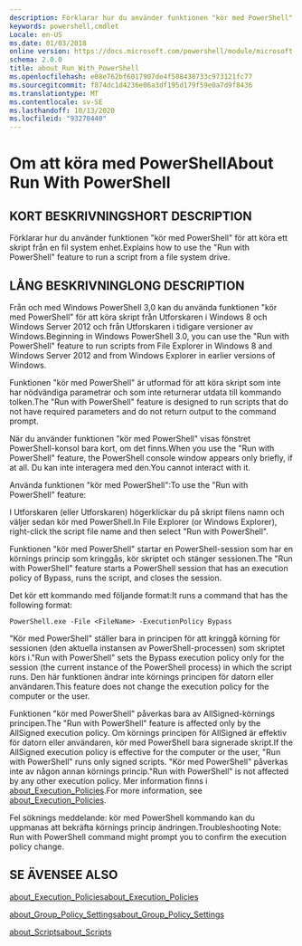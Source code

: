 ```yaml
---
description: Förklarar hur du använder funktionen "kör med PowerShell" för att köra ett skript från en fil system enhet.
keywords: powershell,cmdlet
Locale: en-US
ms.date: 01/03/2018
online version: https://docs.microsoft.com/powershell/module/microsoft.powershell.core/about/about_run_with_powershell?view=powershell-6&WT.mc_id=ps-gethelp
schema: 2.0.0
title: about_Run_With_PowerShell
ms.openlocfilehash: e08e762bf6017907de4f508438733c973121fc77
ms.sourcegitcommit: f874dc1d4236e06a3df195d179f59e0a7d9f8436
ms.translationtype: MT
ms.contentlocale: sv-SE
ms.lasthandoff: 10/13/2020
ms.locfileid: "93270440"
---
```

# <a name="about-run-with-powershell"></a><span data-ttu-id="087e0-104">Om att köra med PowerShell</span><span class="sxs-lookup"><span data-stu-id="087e0-104">About Run With PowerShell</span></span>

## <a name="short-description"></a><span data-ttu-id="087e0-105">KORT BESKRIVNING</span><span class="sxs-lookup"><span data-stu-id="087e0-105">SHORT DESCRIPTION</span></span>
<span data-ttu-id="087e0-106">Förklarar hur du använder funktionen "kör med PowerShell" för att köra ett skript från en fil system enhet.</span><span class="sxs-lookup"><span data-stu-id="087e0-106">Explains how to use the "Run with PowerShell" feature to run a script from a file system drive.</span></span>

## <a name="long-description"></a><span data-ttu-id="087e0-107">LÅNG BESKRIVNING</span><span class="sxs-lookup"><span data-stu-id="087e0-107">LONG DESCRIPTION</span></span>

<span data-ttu-id="087e0-108">Från och med Windows PowerShell 3,0 kan du använda funktionen "kör med PowerShell" för att köra skript från Utforskaren i Windows 8 och Windows Server 2012 och från Utforskaren i tidigare versioner av Windows.</span><span class="sxs-lookup"><span data-stu-id="087e0-108">Beginning in Windows PowerShell 3.0, you can use the "Run with PowerShell" feature to run scripts from File Explorer in Windows 8 and Windows Server 2012 and from Windows Explorer in earlier versions of Windows.</span></span>

<span data-ttu-id="087e0-109">Funktionen "kör med PowerShell" är utformad för att köra skript som inte har nödvändiga parametrar och som inte returnerar utdata till kommando tolken.</span><span class="sxs-lookup"><span data-stu-id="087e0-109">The "Run with PowerShell" feature is designed to run scripts that do not have required parameters and do not return output to the command prompt.</span></span>

<span data-ttu-id="087e0-110">När du använder funktionen "kör med PowerShell" visas fönstret PowerShell-konsol bara kort, om det finns.</span><span class="sxs-lookup"><span data-stu-id="087e0-110">When you use the "Run with PowerShell" feature, the PowerShell console window appears only briefly, if at all.</span></span> <span data-ttu-id="087e0-111">Du kan inte interagera med den.</span><span class="sxs-lookup"><span data-stu-id="087e0-111">You cannot interact with it.</span></span>

<span data-ttu-id="087e0-112">Använda funktionen "kör med PowerShell":</span><span class="sxs-lookup"><span data-stu-id="087e0-112">To use the "Run with PowerShell" feature:</span></span>

<span data-ttu-id="087e0-113">I Utforskaren (eller Utforskaren) högerklickar du på skript filens namn och väljer sedan kör med PowerShell.</span><span class="sxs-lookup"><span data-stu-id="087e0-113">In File Explorer (or Windows Explorer), right-click the script file name and then select "Run with PowerShell".</span></span>

<span data-ttu-id="087e0-114">Funktionen "kör med PowerShell" startar en PowerShell-session som har en körnings princip som kringgås, kör skriptet och stänger sessionen.</span><span class="sxs-lookup"><span data-stu-id="087e0-114">The "Run with PowerShell" feature starts a PowerShell session that has an execution policy of Bypass, runs the script, and closes the session.</span></span>

<span data-ttu-id="087e0-115">Det kör ett kommando med följande format:</span><span class="sxs-lookup"><span data-stu-id="087e0-115">It runs a command that has the following format:</span></span>

```
PowerShell.exe -File <FileName> -ExecutionPolicy Bypass
```

<span data-ttu-id="087e0-116">"Kör med PowerShell" ställer bara in principen för att kringgå körning för sessionen (den aktuella instansen av PowerShell-processen) som skriptet körs i.</span><span class="sxs-lookup"><span data-stu-id="087e0-116">"Run with PowerShell" sets the Bypass execution policy only for the session (the current instance of the PowerShell process) in which the script runs.</span></span>
<span data-ttu-id="087e0-117">Den här funktionen ändrar inte körnings principen för datorn eller användaren.</span><span class="sxs-lookup"><span data-stu-id="087e0-117">This feature does not change the execution policy for the computer or the user.</span></span>

<span data-ttu-id="087e0-118">Funktionen "kör med PowerShell" påverkas bara av AllSigned-körnings principen.</span><span class="sxs-lookup"><span data-stu-id="087e0-118">The "Run with PowerShell" feature is affected only by the AllSigned execution policy.</span></span> <span data-ttu-id="087e0-119">Om körnings principen för AllSigned är effektiv för datorn eller användaren, kör med PowerShell bara signerade skript.</span><span class="sxs-lookup"><span data-stu-id="087e0-119">If the AllSigned execution policy is effective for the computer or the user, "Run with PowerShell" runs only signed scripts.</span></span> <span data-ttu-id="087e0-120">"Kör med PowerShell" påverkas inte av någon annan körnings princip.</span><span class="sxs-lookup"><span data-stu-id="087e0-120">"Run with PowerShell" is not affected by any other execution policy.</span></span> <span data-ttu-id="087e0-121">Mer information finns i [about_Execution_Policies](about_Execution_Policies.md).</span><span class="sxs-lookup"><span data-stu-id="087e0-121">For more information, see [about_Execution_Policies](about_Execution_Policies.md).</span></span>

<span data-ttu-id="087e0-122">Fel söknings meddelande: kör med PowerShell kommando kan du uppmanas att bekräfta körnings princip ändringen.</span><span class="sxs-lookup"><span data-stu-id="087e0-122">Troubleshooting Note: Run with PowerShell command might prompt you to confirm the execution policy change.</span></span>

## <a name="see-also"></a><span data-ttu-id="087e0-123">SE ÄVEN</span><span class="sxs-lookup"><span data-stu-id="087e0-123">SEE ALSO</span></span>

[<span data-ttu-id="087e0-124">about_Execution_Policies</span><span class="sxs-lookup"><span data-stu-id="087e0-124">about_Execution_Policies</span></span>](about_Execution_Policies.md)

[<span data-ttu-id="087e0-125">about_Group_Policy_Settings</span><span class="sxs-lookup"><span data-stu-id="087e0-125">about_Group_Policy_Settings</span></span>](about_Group_Policy_Settings.md)

[<span data-ttu-id="087e0-126">about_Scripts</span><span class="sxs-lookup"><span data-stu-id="087e0-126">about_Scripts</span></span>](about_Scripts.md)
